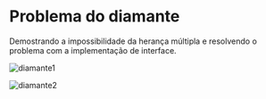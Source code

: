 # Problema do diamante

Demostrando a impossibilidade da herança múltipla e resolvendo o problema com a implementação de interface. 

![diamante1](https://user-images.githubusercontent.com/24979432/189350998-cb77c823-c200-4a7f-aef9-e9ff7fe60d45.png)

![diamante2](https://user-images.githubusercontent.com/24979432/189351005-fc2dd215-828c-400c-8330-09553499841a.png)









